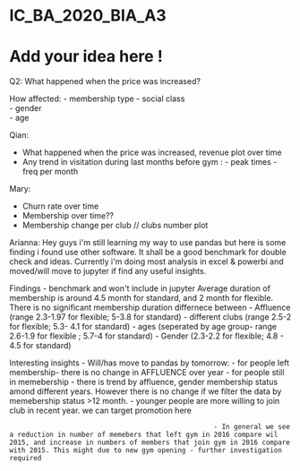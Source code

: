 # IC_BA_2020_BIA_A3
# Add your idea here !




Q2:  What happened when the price was increased?
                                                     
How affected: - membership type
              - social class  
              - gender  
              - age 


Qian:
* What happened when the price was increased, revenue plot over time
* Any trend in visitation during last months before gym : - peak times
                                                        - freq per month
 
Mary: 
* Churn rate over time
* Membership over time??
* Membership change per club  // clubs number plot 


Arianna:
Hey guys i'm still learning my way to use pandas but here is some finding i found use other software. It shall be a good benchmark for double check and ideas. 
Currently i'm doing most analysis in excel & powerbi and moved/will move to jupyter if find any useful insights.

Findings - benchmark and won't include in jupyter
Average duration of membership is around 4.5 month for standard, and 2 month for flexible.
There is no significant membership duration differnece between - Affluence (range 2.3-1.97 for flexible; 5-3.8 for standard)
                                                               - different clubs (range 2.5-2 for flexible;  5.3- 4.1 for standard)
                                                               - ages (seperated by age group- range 2.6-1.9 for flexible ; 5.7-4 for standard)
                                                               - Gender (2.3-2.2 for flexible; 4.8 - 4.5 for standard)
                                                               
Interesting insights - Will/has move to pandas by tomorrow:
                                                       - for people left membership- there is no change in AFFLUENCE over year
                                                       - for people still in memebership - there is trend by affluence, gender membership status amond different years. However there is no change if we filter the data by memebership status >12 month.
                                                       - younger people are more willing to join club in recent year. we can target promotion here 
                                                       
                                                       - In general we see a reduction in number of memebers that left gym in 2016 compare wil 2015, and increase in numbers of members that join gym in 2016 compare with 2015. This might due to new gym opening - further investigation required
                                                       
                                                                                                 
